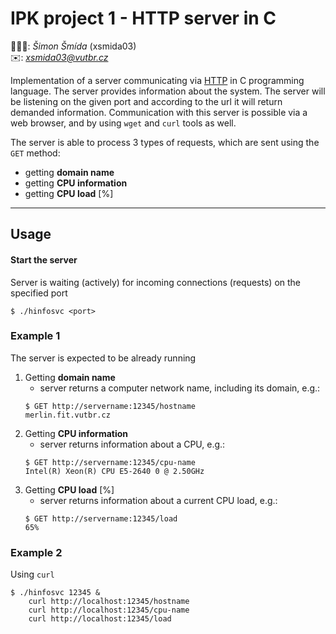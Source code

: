 # IPK project 1 - HTTP server in C

🧑🏻‍💻: *Šimon Šmída* (xsmida03)\
✉️: *xsmida03@vutbr.cz* 


Implementation of a server communicating via [HTTP](https://tools.ietf.org/html/rfc7231) in C programming language. The server provides information about the system. The server will be listening on the given port and according to the url it will return demanded information. Communication with this server is possible via a web browser, and by using `wget` and `curl` tools as well. 


The server is able to process 3 types of requests, which are sent using the `GET` method:
  - getting **domain name**
  - getting **CPU information**
  - getting **CPU load** [%]

---

## Usage
#### Start the server
Server is waiting (actively) for incoming connections (requests) on the specified port
```
$ ./hinfosvc <port>
```


### Example 1
The server is expected to be already running

1. Getting **domain name**
      - server returns a computer network name, including its domain, e.g.:
      ```
      $ GET http://servername:12345/hostname
      merlin.fit.vutbr.cz
      ```
  2. Getting **CPU information**
      - server returns information about a CPU, e.g.:
      ```
      $ GET http://servername:12345/cpu-name
      Intel(R) Xeon(R) CPU E5-2640 0 @ 2.50GHz
      ```
  3. Getting **CPU load** [%]
      - server returns information about a current CPU load, e.g.:
      ```
      $ GET http://servername:12345/load
      65%
      ```

### Example 2
Using `curl`
```
$ ./hinfosvc 12345 &
    curl http://localhost:12345/hostname
    curl http://localhost:12345/cpu-name
    curl http://localhost:12345/load
```
